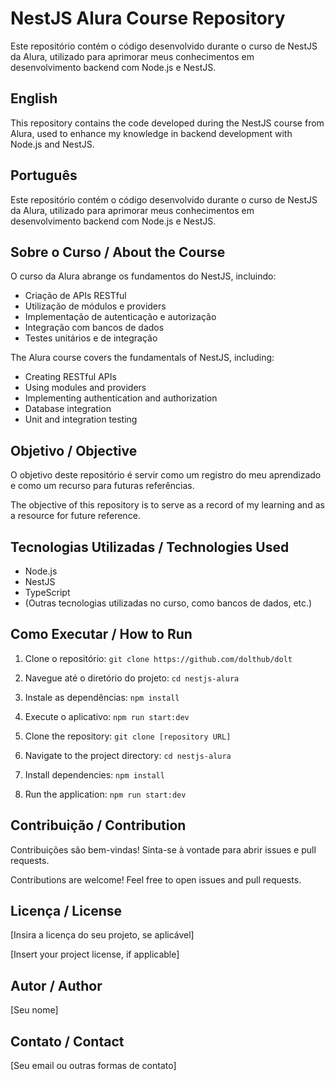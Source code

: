 # NestJS Alura Course Repository

Este repositório contém o código desenvolvido durante o curso de NestJS da Alura, utilizado para aprimorar meus conhecimentos em desenvolvimento backend com Node.js e NestJS.

## English

This repository contains the code developed during the NestJS course from Alura, used to enhance my knowledge in backend development with Node.js and NestJS.

## Português

Este repositório contém o código desenvolvido durante o curso de NestJS da Alura, utilizado para aprimorar meus conhecimentos em desenvolvimento backend com Node.js e NestJS.

## Sobre o Curso / About the Course

O curso da Alura abrange os fundamentos do NestJS, incluindo:

* Criação de APIs RESTful
* Utilização de módulos e providers
* Implementação de autenticação e autorização
* Integração com bancos de dados
* Testes unitários e de integração

The Alura course covers the fundamentals of NestJS, including:

* Creating RESTful APIs
* Using modules and providers
* Implementing authentication and authorization
* Database integration
* Unit and integration testing

## Objetivo / Objective

O objetivo deste repositório é servir como um registro do meu aprendizado e como um recurso para futuras referências.

The objective of this repository is to serve as a record of my learning and as a resource for future reference.

## Tecnologias Utilizadas / Technologies Used

* Node.js
* NestJS
* TypeScript
* (Outras tecnologias utilizadas no curso, como bancos de dados, etc.)

## Como Executar / How to Run

1.  Clone o repositório: `git clone https://github.com/dolthub/dolt`
2.  Navegue até o diretório do projeto: `cd nestjs-alura`
3.  Instale as dependências: `npm install`
4.  Execute o aplicativo: `npm run start:dev`

1.  Clone the repository: `git clone [repository URL]`
2.  Navigate to the project directory: `cd nestjs-alura`
3.  Install dependencies: `npm install`
4.  Run the application: `npm run start:dev`

## Contribuição / Contribution

Contribuições são bem-vindas! Sinta-se à vontade para abrir issues e pull requests.

Contributions are welcome! Feel free to open issues and pull requests.

## Licença / License

[Insira a licença do seu projeto, se aplicável]

[Insert your project license, if applicable]

## Autor / Author

[Seu nome]

## Contato / Contact

[Seu email ou outras formas de contato]